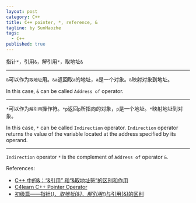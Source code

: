 ```yaml
---
layout: post
category: C++
title: C++ pointer, *, reference, &
tagline: by SunHaozhe
tags: 
  - C++
published: true
---
```


指针`*`，引用`&`，解引用`*`，取地址`&`

************************************************************************************************************



`&`可以作为`取地址`用。`&a`返回取`a`的地址，`a`是一个对象。`&`映射对象到地址。

In this case, `&` can be called `Address of` operator.

************************************************************************************************************

`*`可以作为`解引用`操作符。`*p`返回`p`所指向的对象，`p`是一个地址。`*`映射地址到对象。

In this case, `*` can be called `Indirection` operator. `Indirection` operator returns the value 
of the variable located at the address specified by its operand.

************************************************************************************************************


`Indirection` operator `*` is the complement of `Address of` operator `&`.


References:
* [C++ 中的&：“&引用” 和“&取地址符”的区别和作用](https://blog.csdn.net/qq_33266987/article/details/52047473)
* [C4learn C++ Pointer Operator](http://www.c4learn.com/cplusplus/cpp-pointer-operator/)
* [初级篇——指针(*)、取地址(&)、解引用(*)与引用(&)的区别](https://blog.csdn.net/synapse7/article/details/10260339)





